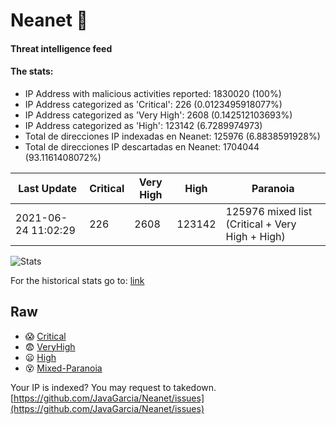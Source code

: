 # Neanet :hocho:
#### Threat intelligence feed
#### The stats:

- IP Address with malicious activities reported: 1830020 (100%)
- IP Address categorized as 'Critical':  226 (0.0123495918077%)
- IP Address categorized as 'Very High':  2608 (0.142512103693%)
- IP Address categorized as 'High':  123142 (6.7289974973)
- Total de direcciones IP indexadas en Neanet:  125976 (6.8838591928%)
- Total de direcciones IP descartadas en Neanet:  1704044 (93.1161408072%)

| Last Update | Critical | Very High | High | Paranoia |
| --- | --- | --- | --- | --- |
| 2021-06-24 11:02:29 | 226 | 2608 | 123142 | 125976 mixed list (Critical + Very High + High)|

![Stats](https://docs.google.com/spreadsheets/d/e/2PACX-1vSnaNMIXVabIpDJjufMlzH7poXnshF3mgd8Is1g9ytUEzVsP5my4Trn8f-xkoLLQ38xpL3HtmUexLo6/pubchart?oid=501124687&format=image)

For the historical stats go to: [link](/stats.csv)
## Raw
- :scream: [Critical](https://raw.githubusercontent.com/JavaGarcia/Neanet/master/blacklists/neanet_critical.txt)
- :fearful: [VeryHigh](https://raw.githubusercontent.com/JavaGarcia/Neanet/master/blacklists/neanet_veryHigh.txtt)
- :frowning: [High](https://raw.githubusercontent.com/JavaGarcia/Neanet/master/blacklists/neanet_high.txt)
- :dizzy_face: [Mixed-Paranoia](https://raw.githubusercontent.com/JavaGarcia/Neanet/master/blacklists/neanet_all.txt)


Your IP is indexed? You may request to takedown. [https://github.com/JavaGarcia/Neanet/issues](https://github.com/JavaGarcia/Neanet/issues)

























































































































































































































































































































































































































































































































































































































































































































































































































































































































































































































































































































































































































































































































































































































































































































































































































































































































































































































































































































































































































































































































































































































































































































































































































































































































































































































































































































































































































































































































































































































































































































































































































































































































































































































































































































































































































































































































































































































































































































































































































































































































































































































































































































































































































































































































































































































































































































































































































































































































































































































































































































































































































































































































































































































































































































































































































































































































































































































































































































































































































































































































































































































































































































































































































































































































































































































































































































































































































































































































































































































































































































































































































































































































































































